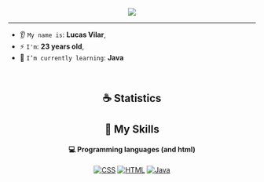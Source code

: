 <p align="center">
    <img src="https://komarev.com/ghpvc/?username=vilar550&color=blueviolet"/> 
</p>

<hr/>

* 👂 `My name is`: **Lucas Vilar**,
* ⚡ `I'm`: **23 years old**,
* 🌱 `I’m currently learning`: **Java**

<br/>

<h2 align="center">☕ Statistics</h2>

<h2 align="center">🌱 My Skills</h2>

<h4 align="center">💻 Programming languages (and html)</h4>

<p align="center">
<a href="https://github.com/search?q=user%3ASammwyy1+language%3Acss"><img alt="CSS" src="https://img.shields.io/badge/CSS-1572B6.svg?logo=css3&logoColor=white"></a>
<a href="https://github.com/search?q=user%3ASammwyy1+language%3Ahtml"><img alt="HTML" src="https://img.shields.io/badge/HTML-E34F26.svg?logo=html5&logoColor=white"></a>
<a href="https://github.com/search?q=user%3ASammwyy1+language%3Ajava"><img alt="Java" src="https://custom-icon-badges.demolab.com/badge/Java-007396.svg?logo=java&logoColor=white"></a>
</p>
